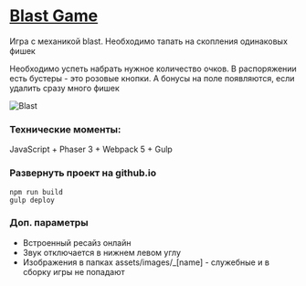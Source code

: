 # [Blast Game](https://annaveller.github.io/BlastGame/)

Игра с механикой blast. Необходимо тапать на скопления одинаковых фишек

Необходимо успеть набрать нужное количество очков. В распоряжении есть бустеры - это розовые кнопки. А бонусы на поле появляются, если удалить сразу много фишек

![](https://i.yapx.ru/V6n3k.png "Blast")


### Технические моменты: 
JavaScript + Phaser 3 + Webpack 5 + Gulp

### Развернуть проект на github.io

```
npm run build
gulp deploy
```
### Доп. параметры

- Встроенный ресайз онлайн
- Звук отключается в нижнем левом углу
- Изображения в папках assets/images/_[name] - служебные и в сборку игры не попадают
